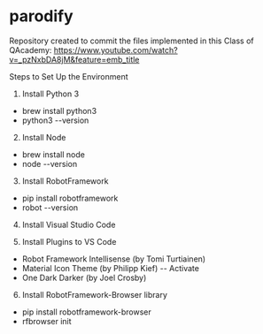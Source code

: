 # parodify

Repository created to commit the files implemented in this Class of QAcademy:
https://www.youtube.com/watch?v=_pzNxbDA8jM&feature=emb_title

Steps to Set Up the Environment

1. Install Python 3
 - brew install python3
 - python3 --version

2. Install Node
 - brew install node
 - node --version

3. Install RobotFramework
 - pip install robotframework
 - robot --version

4. Install Visual Studio Code

5. Install Plugins to VS Code
 - Robot Framework Intellisense (by Tomi Turtiainen)
 - Material Icon Theme (by Philipp Kief)
 -- Activate
 - One Dark Darker (by Joel Crosby)

6. Install RobotFramework-Browser library
 - pip install robotframework-browser
 - rfbrowser init
